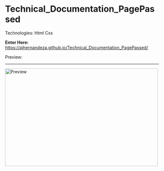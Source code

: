 # Technical_Documentation_PagePassed

Technologies: Html Css

 <strong>Enter Here:</strong> https://ajhernandeza.github.io/Technical_Documentation_PagePassed/

Preview:

<hr>
<img alt="Preview" src="https://i.ibb.co/88fr5rP/Technical-Doc.png" width="500" height="320" />
